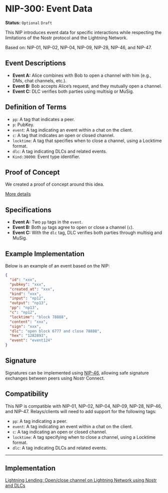 # NIP-300: Event Data

**Status:** `Optional` `Draft`

This NIP introduces event data for specific interactions while respecting the limitations of the Nostr protocol and the Lightning Network.

Based on: NIP-01, NIP-02, NIP-04, NIP-09, NIP-28, NIP-46, and NIP-47.

## Event Descriptions

- **Event A:** Alice combines with Bob to open a channel with him (e.g., DMs, chat channels, etc.).
- **Event B:** Bob accepts Alice’s request, and they mutually open a channel.
- **Event C:** DLC verifies both parties using multisig or MuSig.

## Definition of Terms

- `pp`: A tag that indicates a peer.
- `p`: PubKey.
- `event`: A tag indicating an event within a chat on the client.
- `c`: A tag that indicates an open or closed channel.
- `locktime`: A tag that specifies when to close a channel, using a Locktime format.
- `dlc`: A tag indicating DLCs and related events.
- `Kind:30090`: Event type identifier.

## Proof of Concept

We created a proof of concept around this idea.

[More details](https://github.com/AreaLayer/Lightning-lending-PoC/blob/main/poc.rs)

## Specifications

- **Event A:** Two `pp` tags in the `event`.
- **Event B:** Both `pp` tags agree to open or close a channel (`c`).
- **Event C:** With the `dlc` tag, DLC verifies both parties through multisig and MuSig.

## Example Implementation

Below is an example of an event based on the NIP:

```json
{
  "id": "xxx",
  "pubkey": "xxx",
  "created_at": "xxx",
  "kind": "xxx",
  "input": "np12",
  "output": "np13",
  "pp": "np13",
  "c": "np12",
  "locktime": "block 78888",
  "content": "xxx",
  "sign": "xxx",
  "dlc": "open block 6777 and close 78888",
  "hex": "1282893",
  "event": "event124"
}
```

## Signature

Signatures can be implemented using [NIP-46](https://github.com/nostr-protocol/nips/blob/master/46.md), allowing safe signature exchanges between peers using Nostr Connect.

## Compatibility

This NIP is compatible with NIP-01, NIP-02, NIP-04, NIP-09, NIP-28, NIP-46, and NIP-47. Relays/clients will need to add support for the following tags:

- `pp`: A tag indicating a peer.
- `event`: A tag indicating an event within a chat on the client.
- `c`: A tag indicating an open or closed channel.
- `locktime`: A tag specifying when to close a channel, using a Locktime format.
- `dlc`: A tag indicating DLCs and related events.

---

## Implementation

[Lightning Lending:  Open/close channel on Lightning Network using Nostr and DLCs](https://github.com/AreaLayer/Lightning-Lending)
